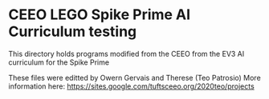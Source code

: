 # CEEO LEGO Spike Prime AI Curriculum testing
This directory holds programs modified from the CEEO from the EV3 AI curriculum for the Spike Prime

These files were editted by Owern Gervais and Therese (Teo Patrosio)
More information here: https://sites.google.com/tuftsceeo.org/2020teo/projects 
